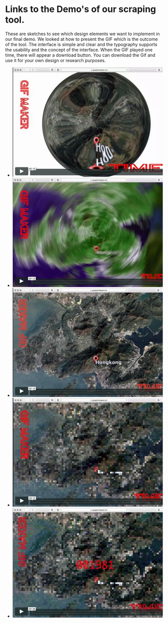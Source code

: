 # Links to the Demo's of our scraping tool. 

These are sketches to see which design elements we want to implement in our final demo. We looked at how to present the GIF which is the outcome of the tool. The interface is simple and clear and the typography supports the usability and the concept of the interface. When the GIF played one time, there will appear a download button. You can download the Gif and use it for your own design or research purposes.

- [![Second demo draft](images/demo_02.png)](https://vimeo.com/209349087) 
- [![Third demo draft](images/demo_03.png)](https://vimeo.com/209349230) 
- [![Fourth demo draft](images/demo_04.png)](https://vimeo.com/209349101) 
- [![Fifth demo draft](images/demo_05.png)](https://vimeo.com/209349095) 
- [![Sixt demo draft](images/demo_06.png)](https://vimeo.com/209349107) 
 